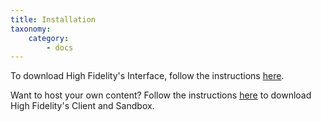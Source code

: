 ```yaml
---
title: Installation
taxonomy:
    category:
        - docs
---
```


To download High Fidelity's Interface, follow the instructions [here](https://docs.highfidelity.com/get-started/installation/client-install).

Want to host your own content? Follow the instructions [here](https://docs.highfidelity.com/get-started/installation/client-and-sandbox-install) to download High Fidelity's Client and Sandbox. 